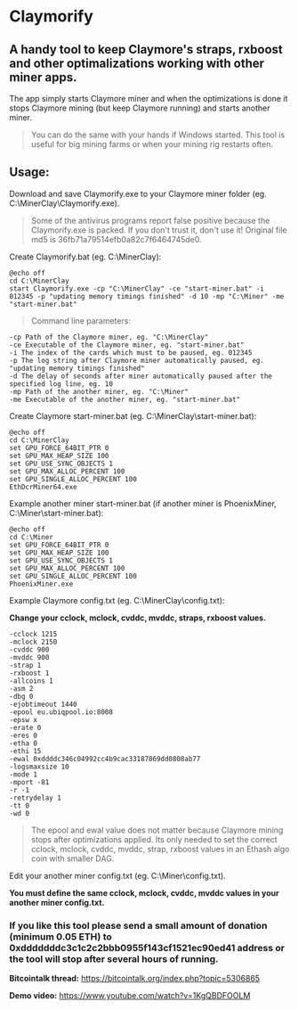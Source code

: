 # Claymorify

## A handy tool to keep Claymore's straps, rxboost and other optimalizations working with other miner apps.

The app simply starts Claymore miner and when the optimizations is done it stops Claymore mining (but keep Claymore running) and starts another miner.

> You can do the same with your hands if Windows started. This tool is useful for big mining farms or when your mining rig restarts often.

## Usage:
Download and save Claymorify.exe to your Claymore miner folder (eg. C:\MinerClay\Claymorify.exe).

> Some of the antivirus programs report false positive because the Claymorify.exe is packed.
> If you don't trust it, don't use it!
> Original file md5 is 36fb71a79514efb0a82c7f6464745de0.

Create Claymorify.bat (eg. C:\MinerClay):
```
@echo off
cd C:\MinerClay
start Claymorify.exe -cp "C:\MinerClay" -ce "start-miner.bat" -i 012345 -p "updating memory timings finished" -d 10 -mp "C:\Miner" -me "start-miner.bat"
```

> Command line parameters:
```
-cp Path of the Claymore miner, eg. "C:\MinerClay"
-ce Executable of the Claymore miner, eg. "start-miner.bat"
-i The index of the cards which must to be paused, eg. 012345
-p The log string after Claymore miner automatically paused, eg. "updating memory timings finished"
-d The delay of seconds after miner automatically paused after the specified log line, eg. 10
-mp Path of the another miner, eg. "C:\Miner"
-me Executable of the another miner, eg. "start-miner.bat"
```

Create Claymore start-miner.bat (eg. C:\MinerClay\start-miner.bat):
```
@echo off
cd C:\MinerClay
set GPU_FORCE_64BIT_PTR 0
set GPU_MAX_HEAP_SIZE 100
set GPU_USE_SYNC_OBJECTS 1
set GPU_MAX_ALLOC_PERCENT 100
set GPU_SINGLE_ALLOC_PERCENT 100
EthDcrMiner64.exe
```

Example another miner start-miner.bat (if another miner is PhoenixMiner, C:\Miner\start-miner.bat):
```
@echo off
cd C:\Miner
set GPU_FORCE_64BIT_PTR 0
set GPU_MAX_HEAP_SIZE 100
set GPU_USE_SYNC_OBJECTS 1
set GPU_MAX_ALLOC_PERCENT 100
set GPU_SINGLE_ALLOC_PERCENT 100
PhoenixMiner.exe
```

Example Claymore config.txt (eg. C:\MinerClay\config.txt):

**Change your cclock, mclock, cvddc, mvddc, straps, rxboost values.**
```
-cclock 1215
-mclock 2150
-cvddc 900
-mvddc 900
-strap 1
-rxboost 1
-allcoins 1
-asm 2
-dbg 0
-ejobtimeout 1440
-epool eu.ubiqpool.io:8008
-epsw x
-erate 0
-eres 0
-etha 0
-ethi 15
-ewal 0xddddc346c04992cc4b9cac33187869dd0808ab77
-logsmaxsize 10
-mode 1
-mport -81
-r -1
-retrydelay 1
-tt 0
-wd 0
```
> The epool and ewal value does not matter because Claymore mining stops after optimizations applied. Its only needed to set the correct cclock, mclock, cvddc, mvddc, strap, rxboost values in an Ethash algo coin with smaller DAG.

Edit your another miner config.txt (eg. C:\Miner\config.txt).

**You must define the same cclock, mclock, cvddc, mvddc values in your another miner config.txt.**

### If you like this tool please send a small amount of donation (minimum 0.05 ETH) to 0xdddddddc3c1c2c2bbb0955f143cf1521ec90ed41 address or the tool will stop after several hours of running.

**Bitcointalk thread:** https://bitcointalk.org/index.php?topic=5306865

**Demo video:** https://www.youtube.com/watch?v=1KgQBDFOOLM
